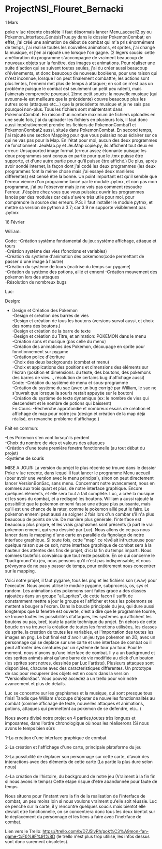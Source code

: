 # ProjectNSI_Flouret_Bernacki
1 Mars

poke v luc récente obsolète
Il faut désormais lancer Menu_accueil2.py ou Pokemon_Interface_GénésisTrue.py dans le dossier PokemonCombat; en effet, j'ai créé une animation de début de combat
qui m'a pris énormément de temps, j'ai réalisé toutes les nouvelles animations, et sprites, j'ai changé la musique, et j'en ai rajouté une lorsque l'on gagne.
(2 légers soucis: cette amélioration du programme s'accompagne de vraiment beaucoup de nouveaux objets sur la fenêtre, des images et animations. Pour réaliser une suite d'action qui se suivent toutes seules, j'ai du créer aussi beaucoup d'évènements, et donc beaucoup de nouveau booléens, pour une raison qui m'est inconnue, lorsque l'on peut finalement combattre, les actions sont plus lentes, l'ennemi met plus de temps à attaquer; en soit ce n'est pas un problème puisque le combat est seulement un petit peu ralenti, mais j'aimerais comprendre pourquoi. 2ème petit soucis: la nouvelle musique (qui avouons-le est meilleure que la précédente) couvre beaucoup plus les autres sons (attaques etc...) que la précédente musique et je ne sais pas pourquoi non-plus. Tous les fichiers sont maintentant dans PokemonCombat. En raison d'un nombre maximum de fichiers uploadés en une seule fois, j'ai du uploader les fichiers en plusieurs fois, il faut donc aussi impérativement prendre les fichiers de PokemonCombat1 et PokemonCombat2 aussi, situés dans PokemonCombat.
En second temps, j'ai rajouté une section Mapping pour que vous puissiez nous éclairer sur ce qui ne vas pas pour la Map. En l'état pour moi, aucun des deux programmes ne fonctionnent: JeuMap.py et JeuMap copie.py, ils affichent tout deux en erreur: Unsupported image format (erreur assez étonnante puisque les deux programmes sont conçus en partie pour  que le .tmx puisse être supporté, et d'une autre partie pour qu'il puisse être affiché.) De plus, après avoir sondé internet, la façon dont j'ai codé les deux programmes (les deux programmes font la même chose mais j'ai essayé deux manières différentes) est censé être la bonne. Un point important est qu'il semble que l'erreur vienne d'un programme lancé par le module .pytmx, et non pas mon programme, j'ai pu l'observer mais je ne vois pas comment résoudre l'erreur. J'éspère chez vous que vous puissiez ouvrir les programmes lancés par des modules car cela s'avère très utile pour moi, pour comprendre la source des erreurs. P.S: il faut installer le module pytmx, et mettre sa version de python à 3.7; car 3.9 ne supporte visiblement pas .pytmx











16 Février



William:

Code:
-Création système fondamental du jeu: système affichage, attaque et tours  
-Création système des vies (fonctions et variables)  
-Création du système d'animation des pokemons(code permettant de passer d'une image à l'autre)  
-Création du système de tours (maitrise du temps sur pygame)  
-Création du système des potions, allié et ennemi 
-Création mouvement des pokemon lors des attaques  
-Résolution de nombreux bugs





Luc:

Design:
- Design et Création des Pokemon  
-Design et création des barres de vies  
-Design et création de tous les boutons (versions survol aussi, et choix des noms des boutons.)  
-Design et création de la barre de texte  
-Design et création du Titre, et animation: POKEMON dans le menu  
-Création sons et musique (pas celle du menu)  
-Création des animations des Pokemon, découpage en sprite pour fonctionnement sur pygame  
-Création police d'écriture  
-Choix des deux backgrounds (combat et menu)  
-Choix et applications des positions et dimensions des éléments sur l'écran (position et dimensions: du texte, des boutons, des pokemons des barres de vies..., résolution de certains bug d'affichage aussi)  
Code:
-Création du système de menu et sous-programme  
-Création du système du sac (avec un bug corrigé par William, le sac ne s'ouvrait que lorsque la souris restait appuyée sur le bouton)  
-Création du système de texte dynamique (ex: le nombre de vies qui descendent et le nombre de potions qui baissent)  
En Cours:
-Recherche approfondie et nombreux essais de création et affichage de map pour notre jeu (design et création de la map déjà réalisé, en revanche probleme d'affichage.)  




Fait en commun:

-Les Pokemon s'en vont lorsqu'ils perdent  
-Choix du nombre de vies et valeurs des attaques  
-Création d'une toute première fenetre fonctionnelle (au tout début du projet)  
-Système de souris  








MISE A JOUR: La version du projet le plus récente se trouve dans le dossier Poke v luc recente, dans lequel il faut lancer le programme Menu accueil (pour avoir une version avec le menu principal), sinon on peut directement lancer VersionBonSac, sans menu. Concernant notre avancement, nous en sommes aux trois quart et plus, de notre interface graphique. Encore quelques éléments, et elle sera tout à fait complète. Luc, a créé la musique et les sons du combat, et a redisgné les boutons. William a aussi rajouté la possibilité que le pokemon ennemi fasse une attque plus puissante, mais qu'il est une chance de la rater, comme le pokemon allié peut le faire. Le pokemon ennemi peut aussi se soigner 2 fois lors d'un combar s'il n'a plus beaucoup de points de vie. De manière plus générale, l'interface est beaucoup plus propre, et les vrais graphismes sont présents (à part le vrai pokemon ennemi, qui sera dessiné par Luc). Nous allons de ce pas nous lancer dans le mapping d'une carte en parallèle du fignolage de notre interface graphique. Si toute fois, cette "map" ce révélait infructueuse pour quelque raison que ce soit, notre interface graphique de combat sera à la hauteur des attentes des fins de projet, d'ici la fin du temps imparti. Nous sommes toutefois convaincu que tout reste possible. En ce qui concerne le "background"du jeu, nous pensons qu'il n'est pas indispensable, et nous prévoyons de ne pas y passer de temps, pour entièrement nous concentrer sur le mapping.



Voici notre projet, il faut pygame, tous les png et les fichiers son (.wav) pour l'executer.
Nous avons utilisé le module pygame, subprocess, os, sys et random.
Les animations des pokemons sont faites grace a des classes rajoutées dans un groupe "all_sprites", de cette facon il suffit de constamment mettre a jour le groupe et l'afficher et tous les pokemons se mettent a bouger a l'ecran.
Dans la boucle principale du jeu, qui dure aussi longtemps que la fenetre est ouverte, c'est a dire que le programme tourne, se trouve toutes les possibilités d'attaques, les systemes qui affichent les boutons ou pas, bref, toute la partie technique du projet. En dehors de cette boucle on va trouver la création de toutes les fonctions utilisées, les classes de sprite, la creation de toutes les variables, et l'importation des toutes les images en png.
Le but final est d'avoir un jeu type pokemon en 2D, avec un personnage qui se deplace sur une carte et une interface de combat ou il peut affronter des creatures par un systeme de tour par tour.
Pour le moment, nous n'avons qu'une interface de combat. Il y a un background et des sprites animés ainsi qu'une barre de vie modifiée au click d'un bouton (les sprites sont notres, dessinés par Luc l'artiste). Plusieurs attaques sont disponibles, chacune avec des caracteristiques differentes. Un prototype de sac pour recuperer des objets est en cours dans la version "VersionBonSac". Vous pouvez accedez a un trello pour voir notre avancement et plus de details.

Luc se concentre sur les graphismes et la musique, qui sont presque tous finis! Tandis que William s'occupe d'ajouter de nouvelles fonctionnalités au combat (comme affichage de texte, nouvelles attaques et animations, potions, attaques qui permettent au pokemon de se defendre, etc...)

Nous avons divisé notre projet en 4 parties,toutes très longues et imposantes, dans l'ordre chronologique où nous les réaliserons (Si nous avons le temps bien sûr):

1-La création d'une interface graphique de combat

2-La création et l'affichage d'une carte, principale plateforme du jeu

3-La possibilité de déplacer son personnage sur cette carte, d'avoir des interactions avec des éléments de cette carte (La partie la plus dure selon nous)

4-La création de l'histoire, du background de notre jeu (Vraiment à la fin fin si nous avons le temps) Cette etape risque d'etre abandonnée pour faute de temps.

Nous situons pour l'instant vers la fin de la realisation de l'interface de combat, un peu moins loin si nous voulons vraiment qu'elle soit réussie. Luc se penche sur la carte, il y rencontre quelques soucis mais bientot elle devrait etre fonctionnelle, on se concentrera donc tous les deux bientot sur le deplacement du personnage et les liens a faire avec l'inetrface de combat.

Lien vers le Trello: https://trello.com/b/D7J5lvRh/pok%C3%A9mon-fan-game-%F0%9F%91%8D (le trello n'est plus trop utilisé, les infos dessus sont donc surement obsoletes).
